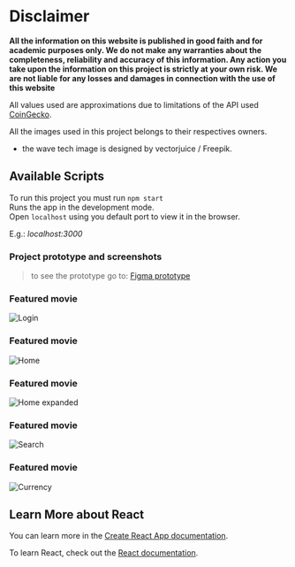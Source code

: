 # Disclaimer

**All the information on this website is published in good faith and for academic purposes only. We do not make any warranties about the completeness, reliability and accuracy of this information. Any action you take upon the information on this project is strictly at your own risk. We are not liable for any losses and damages in connection with the use of this website**

All values ​​used are approximations due to limitations of the API used [CoinGecko](https://api.coingecko.com/api/v3).

All the images used in this project belongs to their respectives owners.

- the wave tech image is designed by vectorjuice / Freepik.



## Available Scripts

To run this project you must run `npm start`\
Runs the app in the development mode.\
Open `localhost` using you default port to view it in the browser.

E.g.: *localhost:3000*


### Project prototype and screenshots

> to see the prototype go to: [Figma prototype](https://www.figma.com/file/r6DpCJhOmANmWKiqD1ptBG/Crypto-project?node-id=1%3A2)

### Featured movie
![Login](https://ibb.co/7YxNGCv)

### Featured movie
![Home](https://ibb.co/JFSQ3c9)

### Featured movie
![Home expanded](https://ibb.co/tBLf6dx)

### Featured movie
![Search](https://ibb.co/SdCHZDz)

### Featured movie
![Currency](https://ibb.co/KLkK0Gs)

## Learn More about React

You can learn more in the [Create React App documentation](https://facebook.github.io/create-react-app/docs/getting-started).

To learn React, check out the [React documentation](https://reactjs.org/).